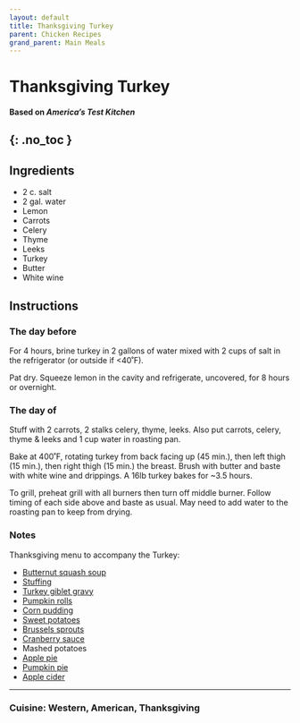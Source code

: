 ```yaml
---
layout: default
title: Thanksgiving Turkey
parent: Chicken Recipes
grand_parent: Main Meals
---
```


# Thanksgiving Turkey
#### Based on <i>America’s Test Kitchen</i>
{: .no_toc }
---

## Ingredients
<ul>
	<li>2 c. salt</li>
	<li>2 gal. water</li>
	<li>Lemon</li>
	<li>Carrots</li>
	<li>Celery</li>
	<li>Thyme</li>
	<li>Leeks</li>
	<li>Turkey</li>
	<li>Butter</li>
	<li>White wine</li>
</ul>

## Instructions
### The day before
For 4 hours, brine turkey in 2 gallons of water mixed with 2 cups of salt in the refrigerator (or outside if <40˚F).

Pat dry. Squeeze lemon in the cavity and refrigerate, uncovered, for 8 hours or overnight.

### The day of
Stuff with 2 carrots, 2 stalks celery, thyme, leeks. Also put carrots, celery, thyme & leeks and 1 cup water in roasting pan.

Bake at 400˚F, rotating turkey from back facing up (45 min.), then left thigh (15 min.), then right thigh (15 min.) the breast. Brush with butter and baste with white wine and drippings. A 16lb turkey bakes for ~3.5 hours.

To grill, preheat grill with all burners then turn off middle burner. Follow timing of each side above and baste as usual. May need to add water to the roasting pan to keep from drying.

### Notes
Thanksgiving menu to accompany the Turkey:
<ul>
	<li><a href = "./../../soups/butternut_squash_soup" target = "_blank">Butternut squash soup</a></li>
	<li><a href = "./../../main_meals/turkey_stuffing" target = "_blank">Stuffing</a></li>
	<li><a href = "./../../appetizers_sides/turkey_gravy" target = "_blank">Turkey giblet gravy</a></li>
	<li><a href = "./../../breads/pumpkin_rolls" target = "_blank">Pumpkin rolls</a></li>
	<li><a href = "./../../appetizers_sides/corn_pudding" target = "_blank">Corn pudding</a></li>
	<li><a href = "./../../appetizers_sides/baked_sweet_potatoes" target = "_blank">Sweet potatoes</a></li>
	<li><a href = "./../../appetizers_sides/brussels_sprouts_cream" target = "_blank">Brussels sprouts</a></li>
	<li><a href = "./../../appetizers_sides/cranberry_sauce" target = "_blank">Cranberry sauce</a></li>
	<li>Mashed potatoes</li>
	<li><a href = "./../../desserts/apple_pie" target = "_blank">Apple pie</a></li>
	<li><a href = "./../../desserts/pumpkin_pie" target = "_blank">Pumpkin pie</a></li>
	<li><a href = "./../../desserts/apple_cider" target = "_blank">Apple cider</a></li>
</ul>

--- 

### Cuisine: Western, American, Thanksgiving